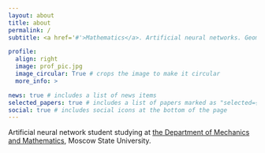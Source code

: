 ```yaml
---
layout: about
title: about
permalink: /
subtitle: <a href='#'>Mathematics</a>. Artificial neural networks. Geometric deep learning

profile:
  align: right
  image: prof_pic.jpg
  image_circular: True # crops the image to make it circular
  more_info: >

news: true # includes a list of news items
selected_papers: true # includes a list of papers marked as "selected={true}"
social: true # includes social icons at the bottom of the page
---
```


Artificial neural network student studying at [the Department of Mechanics and Mathematics](https://math.msu.ru), Moscow State University.
